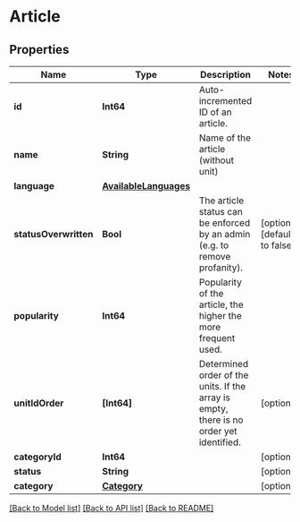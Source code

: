 # Article

## Properties
Name | Type | Description | Notes
------------ | ------------- | ------------- | -------------
**id** | **Int64** | Auto-incremented ID of an article. | 
**name** | **String** | Name of the article (without unit) | 
**language** | [**AvailableLanguages**](AvailableLanguages.md) |  | 
**statusOverwritten** | **Bool** | The article status can be enforced by an admin (e.g. to remove profanity). | [optional] [default to false]
**popularity** | **Int64** | Popularity of the article, the higher the more frequent used. | 
**unitIdOrder** | **[Int64]** | Determined order of the units. If the array is empty, there is no order yet identified. | [optional] 
**categoryId** | **Int64** |  | [optional] 
**status** | **String** |  | [optional] 
**category** | [**Category**](Category.md) |  | [optional] 

[[Back to Model list]](../README.md#documentation-for-models) [[Back to API list]](../README.md#documentation-for-api-endpoints) [[Back to README]](../README.md)


